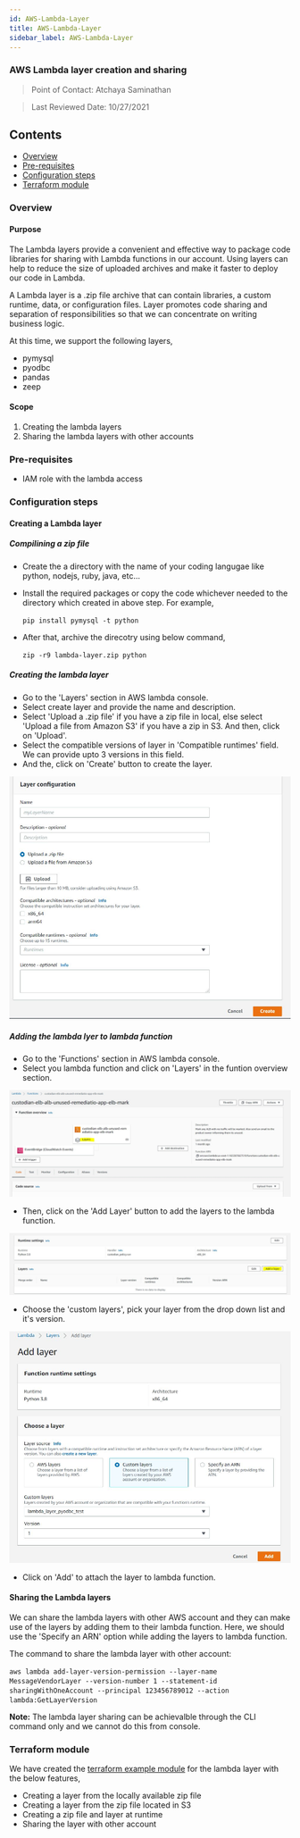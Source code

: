 ```yaml
---
id: AWS-Lambda-Layer
title: AWS-Lambda-Layer
sidebar_label: AWS-Lambda-Layer
---
```


### AWS Lambda layer creation and sharing

> Point of Contact: Atchaya Saminathan

> Last Reviewed Date: 10/27/2021

## Contents

- [Overview](#Overview)
- [Pre-requisites](#Pre-requisites)
- [Configuration steps](#Configuration-steps)
- [Terraform module](#Terraform-module)

### Overview
#### Purpose

The Lambda layers provide a convenient and effective way to package code libraries for sharing with Lambda functions in our account. Using layers can help to reduce the size of uploaded archives and make it faster to deploy our code in Lambda. 

A Lambda layer is a .zip file archive that can contain libraries, a custom runtime, data, or configuration files. Layer promotes code sharing and separation of responsibilities so that we can concentrate on writing business logic.

At this time, we support the following layers,

- pymysql
- pyodbc
- pandas
- zeep
   
#### Scope

   1) Creating the lambda layers
   2) Sharing the lambda layers with other accounts

### Pre-requisites
   
   - IAM role with the lambda access
   
### Configuration steps

#### Creating a Lambda layer

##### Compilining a zip file

- Create the a directory with the name of your coding langugae like python, nodejs, ruby, java, etc...
- Install the required packages or copy the code whichever needed to the directory which created in above step. For example,

  `pip install pymysql -t python`

- After that, archive the direcotry using below command,

  `zip -r9 lambda-layer.zip python`
   
##### Creating the lambda layer

- Go to the 'Layers' section in AWS lambda console.
- Select create layer and provide the name and description.
- Select 'Upload a .zip file' if you have a zip file in local, else select 'Upload a file from Amazon S3' if you have a zip in S3. And then, click on 'Upload'.
- Select the compatible versions of layer in 'Compatible runtimes' field. We can provide upto 3 versions in this field.     
- And the, click on 'Create' button to create the layer.    

![lambda_layer](../../static/img/Lambda_layer.JPG)

##### Adding the lambda lyer to lambda function

- Go to the 'Functions' section in AWS lambda console.
- Select you lambda function and click on 'Layers' in the funtion overview section.
 
![lambda_layer_attach](../../static/img/lambda_layer_attach.JPG)

- Then, click on the 'Add Layer' button to add the layers to the lambda function.

![layer_add](../../static/img/Layer_add.JPG)

- Choose the 'custom layers', pick your layer from the drop down list and it's version.

![lambda_custom_layer](../../static/img/lambda_custom_layer.JPG)

- Click on 'Add' to attach the layer to lambda function. 

#### Sharing the Lambda layers

We can share the lambda layers with other AWS account and they can make use of the layers by adding them to their lambda function. Here, we should use the 'Specify an ARN' option while adding the layers to lambda function.

The command to share the lambda layer with other account:

`aws lambda add-layer-version-permission --layer-name MessageVendorLayer --version-number 1 --statement-id sharingWithOneAccount --principal 123456789012 --action lambda:GetLayerVersion`

**Note:** The lambda layer sharing can be achievalble through the CLI command only and we cannot do this from console.

### Terraform module

We have created the [terraform example module](https://github.optum.com/oaccoe/aws_lambda_example) for the lambda layer with the below features,

- Creating a layer from the locally available zip file
- Creating a layer from the zip file located in S3
- Creating a zip file and layer at runtime
- Sharing the layer with other account
